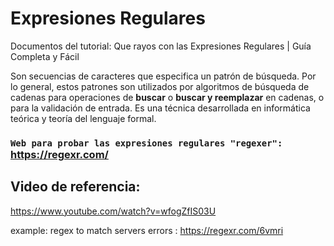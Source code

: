 # Expresiones Regulares
Documentos del tutorial: Que rayos con las Expresiones Regulares | Guía Completa y Fácil

Son secuencias de caracteres que especifica un patrón de búsqueda. Por lo general, estos patrones son utilizados por algoritmos de búsqueda de cadenas para operaciones de **buscar** o **buscar y reemplazar** en cadenas, o para la validación de entrada. Es una técnica desarrollada en informática teórica y teoría del lenguaje formal. 

### `Web para probar las expresiones regulares "regexer":` https://regexr.com/
## Video de referencia:
https://www.youtube.com/watch?v=wfogZfIS03U

example: regex to match servers errors : https://regexr.com/6vmri
